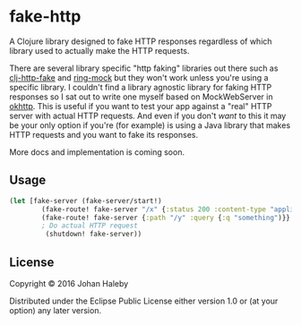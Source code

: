 # fake-http

A Clojure library designed to fake HTTP responses regardless of which library used to actually make the HTTP requests.
  
There are several library specific "http faking" libraries out there such as [clj-http-fake](https://github.com/myfreeweb/clj-http-fake) and 
[ring-mock](https://github.com/ring-clojure/ring-mock) but they won't work unless you're using a specific library. I couldn't find a library agnostic library for 
faking HTTP responses so I sat out to write one myself based on MockWebServer in [okhttp](http://square.github.io/okhttp/). This is useful
if you want to test your app against a "real" HTTP server with actual HTTP requests. And even if you don't _want_ to this it may be your only
option if you're (for example) is using a Java library that makes HTTP requests and you want to fake its responses.

More docs and implementation is coming soon.

## Usage

```clojure
(let [fake-server (fake-server/start!)
        (fake-route! fake-server "/x" {:status 200 :content-type "application/json" :body (slurp (io/resource "my.json"))})
        (fake-route! fake-server {:path "/y" :query {:q "something")}} {:status 200 :content-type "application/json" :body (slurp (io/resource "my2.json"))})]
        ; Do actual HTTP request
         (shutdown! fake-server))
```


## License

Copyright © 2016 Johan Haleby

Distributed under the Eclipse Public License either version 1.0 or (at
your option) any later version.
